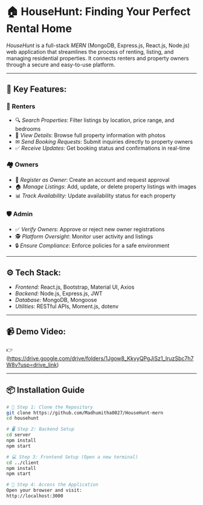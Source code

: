 # 🏠 HouseHunt: Finding Your Perfect Rental Home

*HouseHunt* is a full-stack *MERN* (MongoDB, Express.js, React.js, Node.js) web application that streamlines the process of renting, listing, and managing residential properties. It connects renters and property owners through a secure and easy-to-use platform.

---

## 🌟 Key Features:

### 👥 Renters
- 🔍 *Search Properties*: Filter listings by location, price range, and bedrooms
- 🏡 *View Details*: Browse full property information with photos
- ✉ *Send Booking Requests*: Submit inquiries directly to property owners
- ✅ *Receive Updates*: Get booking status and confirmations in real-time

### 🏘 Owners
- 📝 *Register as Owner*: Create an account and request approval
- 🏠 *Manage Listings*: Add, update, or delete property listings with images
- 📊 *Track Availability*: Update availability status for each property

### 🛡 Admin
- ✅ *Verify Owners*: Approve or reject new owner registrations
- 🕵 *Platform Oversight*: Monitor user activity and listings
- 🔒 *Ensure Compliance*: Enforce policies for a safe environment

---

## ⚙ Tech Stack:

- *Frontend:* React.js, Bootstrap, Material UI, Axios  
- *Backend:* Node.js, Express.js, JWT  
- *Database:* MongoDB, Mongoose  
- *Utilities:* RESTful APIs, Moment.js, dotenv

---

## 📹 Demo Video:

👉(https://drive.google.com/drive/folders/1Jgow8_KkyyQPgJiSz1_IruzSbc7h7W8v?usp=drive_link)

---
## 📦 Installation Guide

```bash
# 🔁 Step 1: Clone the Repository
git clone https://github.com/Madhumitha0027/HouseHunt-mern
cd househunt

# 🖥️ Step 2: Backend Setup
cd server
npm install
npm start

# 💻 Step 3: Frontend Setup (Open a new terminal)
cd ../client
npm install
npm start

# 🚀 Step 4: Access the Application
Open your browser and visit:
http://localhost:3000
